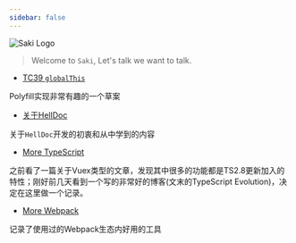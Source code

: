```yaml
---
sidebar: false
---
```


<style>
  .markdown-body {
    margin-top: 60px;
  }
  .markdown-body blockquote {
    font-size: 22px;
  }
  .markdown-body ul {
    margin-left: 0 !important;
  }
  .markdown-body li {
    font-size: 24px;
  }
  .markdown-body li:before {
    display: none !important;
  }
  .markdown-body ul + p {
    font-size: 15px;
  }
</style>


![Saki Logo](./Saki.png)

> Welcome to `Saki`,  Let's talk we want to talk.

- [TC39 `globalThis`](./TC39%20globalThis)

Polyfill实现非常有趣的一个草案

- [关于HellDoc](./About%20Hell)

关于`HellDoc`开发的初衷和从中学到的内容

- [More TypeScript](./TypeScript%202.8%20News)

之前看了一篇关于Vuex类型的文章，发现其中很多的功能都是TS2.8更新加入的特性；刚好前几天看到一个写的非常好的博客(文末的TypeScript Evolution)，决定在这里做一个记录。

- [More Webpack](./More%20Webpack)

记录了使用过的Webpack生态内好用的工具